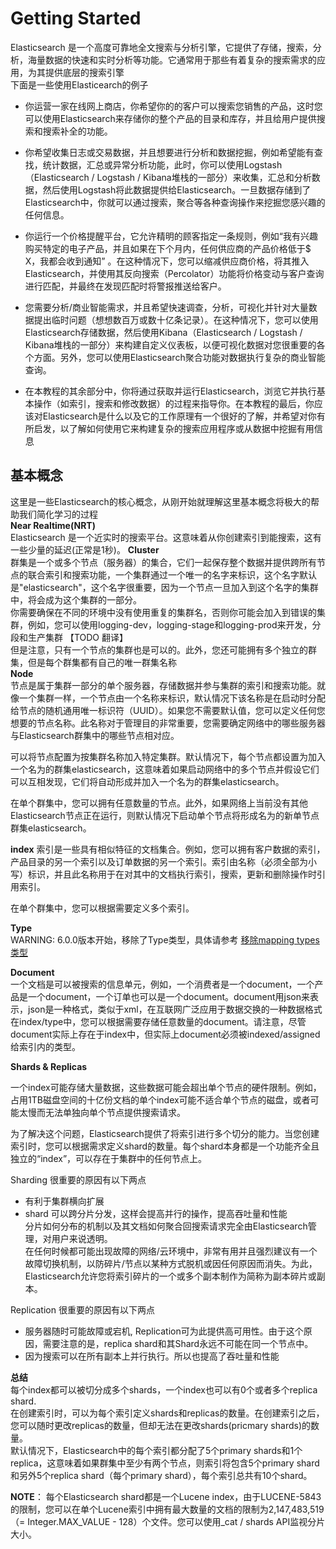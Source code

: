 # Getting Started
Elasticsearch 是一个高度可靠地全文搜索与分析引擎，它提供了存储，搜索，分析，海量数据的快速和实时分析等功能。它通常用于那些有着复杂的搜索需求的应用，为其提供底层的搜索引擎    
下面是一些使用Elasticearch的例子  
- 你运营一家在线网上商店，你希望你的的客户可以搜索您销售的产品，这时您可以使用Elasticsearch来存储你的整个产品的目录和库存，并且给用户提供搜索和搜索补全的功能。  

- 你希望收集日志或交易数据，并且想要进行分析和数据挖掘，例如希望能有查找，统计数据，汇总或异常分析功能，此时，你可以使用Logstash（Elasticsearch / Logstash / Kibana堆栈的一部分）来收集，汇总和分析数据，然后使用Logstash将此数据提供给Elasticsearch。一旦数据存储到了Elasticsearch中，你就可以通过搜索，聚合等各种查询操作来挖掘您感兴趣的任何信息。 

- 你运行一个价格提醒平台，它允许精明的顾客指定一条规则，例如“我有兴趣购买特定的电子产品，并且如果在下个月内，任何供应商的产品价格低于$ X，我都会收到通知” 。在这种情况下，您可以缩减供应商价格，将其推入Elasticsearch，并使用其反向搜索（Percolator）功能将价格变动与客户查询进行匹配，并最终在发现匹配时将警报推送给客户。

- 您需要分析/商业智能需求，并且希望快速调查，分析，可视化并针对大量数据提出临时问题（想想数百万或数十亿条记录）。在这种情况下，您可以使用Elasticsearch存储数据，然后使用Kibana（Elasticsearch / Logstash / Kibana堆栈的一部分）来构建自定义仪表板，以便可视化数据对您很重要的各个方面。另外，您可以使用Elasticsearch聚合功能对数据执行复杂的商业智能查询。

- 在本教程的其余部分中，你将通过获取并运行Elasticsearch，浏览它并执行基本操作（如索引，搜索和修改数据）的过程来指导你。在本教程的最后，你应该对Elasticsearch是什么以及它的工作原理有一个很好的了解，并希望对你有所启发，以了解如何使用它来构建复杂的搜索应用程序或从数据中挖掘有用信息

## 基本概念  
这里是一些Elasticsearch的核心概念，从刚开始就理解这里基本概念将极大的帮助我们简化学习的过程  
**Near Realtime(NRT)**  
Elasticsearch 是一个近实时的搜索平台。这意味着从你创建索引到能搜索，这有一些少量的延迟(正常是1秒)。
**Cluster**  
群集是一个或多个节点（服务器）的集合，它们一起保存整个数据并提供跨所有节点的联合索引和搜索功能，一个集群通过一个唯一的名字来标识，这个名字默认是"elasticsearch"，这个名字很重要，因为一个节点一旦加入到这个名字的集群中，将会成为这个集群的一部分。  
你需要确保在不同的环境中没有使用重复的集群名，否则你可能会加入到错误的集群，例如，您可以使用logging-dev，logging-stage和logging-prod来开发，分段和生产集群 【TODO 翻译】  
但是注意，只有一个节点的集群也是可以的。此外，您还可能拥有多个独立的群集，但是每个群集都有自己的唯一群集名称  
**Node**  
节点是属于集群一部分的单个服务器，存储数据并参与集群的索引和搜索功能。就像一个集群一样，一个节点由一个名称来标识，默认情况下该名称是在启动时分配给节点的随机通用唯一标识符（UUID）。如果您不需要默认值，您可以定义任何您想要的节点名称。此名称对于管理目的非常重要，您需要确定网络中的哪些服务器与Elasticsearch群集中的哪些节点相对应。

可以将节点配置为按集群名称加入特定集群。默认情况下，每个节点都设置为加入一个名为的群集elasticsearch，这意味着如果启动网络中的多个节点并假设它们可以互相发现，它们将自动形成并加入一个名为的群集elasticsearch。

在单个群集中，您可以拥有任意数量的节点。此外，如果网络上当前没有其他Elasticsearch节点正在运行，则默认情况下启动单个节点将形成名为的新单节点群集elasticsearch。  

**index** 
索引是一些具有相似特征的文档集合。例如，您可以拥有客户数据的索引，产品目录的另一个索引以及订单数据的另一个索引。索引由名称（必须全部为小写）标识，并且此名称用于在对其中的文档执行索引，搜索，更新和删除操作时引用索引。

在单个群集中，您可以根据需要定义多个索引。

**Type**  
WARNING: 6.0.0版本开始，移除了Type类型，具体请参考 [移除mapping types类型](https://www.elastic.co/guide/en/elasticsearch/reference/current/removal-of-types.html)  

**Document**  
一个文档是可以被搜索的信息单元，例如，一个消费者是一个document，一个产品是一个document，一个订单也可以是一个document。document用json来表示，json是一种格式，类似于xml，在互联网广泛应用于数据交换的一种数据格式  
在index/type中，您可以根据需要存储任意数量的document。请注意，尽管document实际上存在于index中，但实际上document必须被indexed/assigned给索引内的类型。    

**Shards & Replicas**  

一个index可能存储大量数据，这些数据可能会超出单个节点的硬件限制。例如，占用1TB磁盘空间的十亿份文档的单个index可能不适合单个节点的磁盘，或者可能太慢而无法单独向单个节点提供搜索请求。

为了解决这个问题，Elasticsearch提供了将索引进行多个切分的能力。当您创建索引时，您可以根据需求定义shard的数量。每个shard本身都是一个功能齐全且独立的“index”，可以存在于集群中的任何节点上。  

Sharding 很重要的原因有以下两点  
- 有利于集群横向扩展  
- shard 可以跨分片分发，这样会提高并行的操作，提高吞吐量和性能  
分片如何分布的机制以及其文档如何聚合回搜索请求完全由Elasticsearch管理，对用户来说透明。  
在任何时候都可能出现故障的网络/云环境中，非常有用并且强烈建议有一个故障切换机制，以防碎片/节点以某种方式脱机或因任何原因而消失。为此，Elasticsearch允许您将索引碎片的一个或多个副本制作为简称为副本碎片或副本。  

Replication 很重要的原因有以下两点
- 服务器随时可能故障或宕机, Replication可为此提供高可用性。由于这个原因，需要注意的是，replica shard和其Shard永远不可能在同一个节点中。    
- 因为搜索可以在所有副本上并行执行。所以也提高了吞吐量和性能  

**总结**  
每个index都可以被切分成多个shards，一个index也可以有0个或者多个replica shard.   
在创建索引时，可以为每个索引定义shards和replicas的数量。在创建索引之后，您可以随时更改replicas的数量，但却无法在更改shards(pricmary shards)的数量。  
默认情况下，Elasticsearch中的每个索引都分配了5个primary shards和1个replica，这意味着如果群集中至少有两个节点，则索引将包含5个primary shard和另外5个replica shard（每个primary shard），每个索引总共有10个shard。 

**NOTE**：
每个Elasticsearch shard都是一个Lucene index，由于LUCENE-5843的限制，您可以在单个Lucene索引中拥有最大数量的文档的限制为2,147,483,519（= Integer.MAX_VALUE - 128）个文件。您可以使用_cat / shards API监视分片大小。  